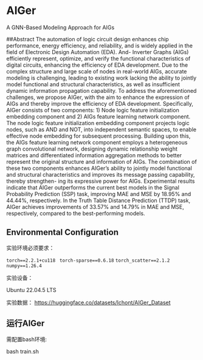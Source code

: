 # AIGer

A GNN-Based Modeling Approach for AIGs

##Abstract
The automation of logic circuit design enhances chip
performance, energy efficiency, and reliability, and is widely
applied in the field of Electronic Design Automation (EDA). And-
Inverter Graphs (AIGs) efficiently represent, optimize, and verify
the functional characteristics of digital circuits, enhancing the
efficiency of EDA development. Due to the complex structure
and large scale of nodes in real-world AIGs, accurate modeling
is challenging, leading to existing work lacking the ability
to jointly model functional and structural characteristics, as
well as insufficient dynamic information propagation capability.
To address the aforementioned challenges, we propose AIGer,
with the aim to enhance the expression of AIGs and thereby
improve the efficiency of EDA development. Specifically, AIGer
consists of two components: 1) Node logic feature initialization
embedding component and 2) AIGs feature learning network
component. The node logic feature initialization embedding
component projects logic nodes, such as AND and NOT, into
independent semantic spaces, to enable effective node embedding
for subsequent processing. Building upon this, the AIGs feature
learning network component employs a heterogeneous graph
convolutional network, designing dynamic relationship weight
matrices and differentiated information aggregation methods to
better represent the original structure and information of AIGs.
The combination of these two components enhances AIGer’s
ability to jointly model functional and structural characteristics
and improves its message passing capability, thereby strengthen-
ing its expressive power for AIGs. Experimental results indicate
that AIGer outperforms the current best models in the Signal
Probability Prediction (SSP) task, improving MAE and MSE by
18.95% and 44.44%, respectively. In the Truth Table Distance
Prediction (TTDP) task, AIGer achieves improvements of 33.57%
and 14.79% in MAE and MSE, respectively, compared to the
best-performing models.

## Environmental Configuration

实验环境必须要求：

`torch==2.2.1+cu118 `
`torch-sparse==0.6.18`
`torch_scatter==2.1.2`
`numpy==1.26.4`

实验设备：

Ubuntu 22.04.5 LTS

实验数据：
https://huggingface.co/datasets/Ichont/AIGer_Dataset


## 运行AIGer

需配置bash环境:

bash train.sh

